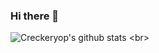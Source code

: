 ### Hi there 👋

![Creckeryop's github stats]([https://github-readme-stats.vercel.app/api?username=xfangfang&show_icons=true](https://github-readme-stats.vercel.app/api?username=B-Dem&hide=contribs,prs&show_icons=true&theme=dracula&rank_icon=github))
<br>
<!--
**B-Dem/B-Dem** is a ✨ _special_ ✨ repository because its `README.md` (this file) appears on your GitHub profile.

Here are some ideas to get you started:

- 🔭 I’m currently working on ...
- 🌱 I’m currently learning ...
- 👯 I’m looking to collaborate on ...
- 🤔 I’m looking for help with ...
- 💬 Ask me about ...
- 📫 How to reach me: ...
- 😄 Pronouns: ...
- ⚡ Fun fact: ...
-->
